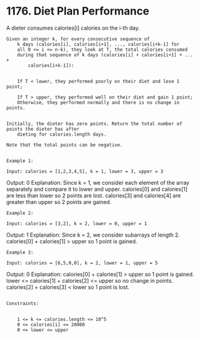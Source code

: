 # 1176. Diet Plan Performance

A dieter consumes calories[i] calories on the i-th day. 
    

    Given an integer k, for every consecutive sequence of
        k days (calories[i], calories[i+1], ..., calories[i+k-1] for
        all 0 <= i <= n-k), they look at T, the total calories consumed
        during that sequence of k days (calories[i] + calories[i+1] + ... +
            calories[i+k-1]):

    
        If T < lower, they performed poorly on their diet and lose 1 point; 
        
        If T > upper, they performed well on their diet and gain 1 point;
        Otherwise, they performed normally and there is no change in points.
    

    Initially, the dieter has zero points. Return the total number of points the dieter has after
        dieting for calories.length days.

    Note that the total points can be negative.

     
    Example 1:

    Input: calories = [1,2,3,4,5], k = 1, lower = 3, upper = 3
Output: 0
Explanation: Since k = 1, we consider each element of the array separately and compare it to lower and upper.
calories[0] and calories[1] are less than lower so 2 points are lost.
calories[3] and calories[4] are greater than upper so 2 points are gained.

    Example 2:

    Input: calories = [3,2], k = 2, lower = 0, upper = 1
Output: 1
Explanation: Since k = 2, we consider subarrays of length 2.
calories[0] + calories[1] > upper so 1 point is gained.

    Example 3:

    Input: calories = [6,5,0,0], k = 2, lower = 1, upper = 5
Output: 0
Explanation:
calories[0] + calories[1] > upper so 1 point is gained.
lower <= calories[1] + calories[2] <= upper so no change in points.
calories[2] + calories[3] < lower so 1 point is lost.

     
    Constraints:

    
        1 <= k <= calories.length <= 10^5
        0 <= calories[i] <= 20000
        0 <= lower <= upper